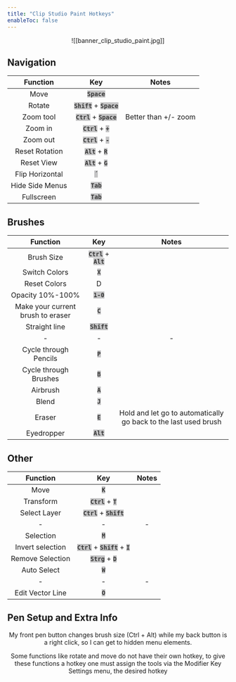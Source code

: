 ```yaml
---
title: "Clip Studio Paint Hotkeys"
enableToc: false
---
```

<style>
code { color: #383838; background: #C3C3C4; }
table { margin-left: auto; margin-right: auto; }
p {text-align: center;}
</style>
![[banner_clip_studio_paint.jpg]]


## Navigation
|Function|Key|Notes
|:-:|:-:|:-:
|Move|**`Space`**|
|Rotate|**`Shift`** + **`Space`**|
|Zoom tool|**`Ctrl`** + **`Space`**|Better than +/- zoom
|Zoom in|**`Ctrl`** + **`+`**|
|Zoom out|**`Ctrl`** + **`-`**|
|Reset Rotation|**`Alt`** + **`R`**|
|Reset View|**`Alt`** + **`G`**|
|Flip Horizontal|**`´`**|
|Hide Side Menus|**`Tab`**|
|Fullscreen|**`Tab`**|

## Brushes
|Function|Key|Notes
|:-:|:-:|:-:
|Brush Size|**`Ctrl`** + **`Alt`**|
|Switch Colors|**`X`**|
|Reset Colors|D|
|Opacity 10%-100%|**`1-0`**|
|Make your current brush to eraser|**`C`**|
|Straight line|**`Shift`**|
|-|-|-
|Cycle through Pencils|**`P`**|
|Cycle through Brushes|**`B`**|
|Airbrush|**`A`**|
|Blend|**`J`**|
|Eraser|**`E`**|Hold and let go to automatically go back to the last used brush
|Eyedropper|**`Alt`**|

## Other
|Function|Key|Notes
|:-:|:-:|:-:
|Move|**`K`**|
|Transform|**`Ctrl`** + **`T`**|
|Select Layer|**`Ctrl`** + **`Shift`**|
|-|-|-
|Selection|**`M`**|
|Invert selection|**`Ctrl`** + **`Shift`** + **`I`**|
|Remove Selection|**`Strg`** + **`D`**|
|Auto Select|**`W`**|
|-|-|-
|Edit Vector Line|**`O`**|

## Pen Setup and Extra Info
My front pen button changes brush size (Ctrl + Alt) while my back button is a right click, so I can get to hidden menu elements.

Some functions like rotate and move do not have their own hotkey, to give these functions a hotkey one must assign the tools via the Modifier Key Settings menu, the desired hotkey

